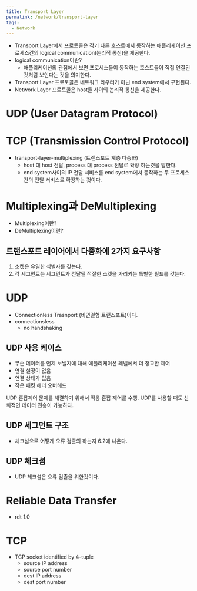 ```yaml
---
title: Transport Layer
permalink: /network/transport-layer
tags:
  - Network
---
```


- Transport Layer에서 프로토콜은 각기 다른 호스트에서 동작하는 애플리케이션 프로세스간의 logical communication(논리적 통신)을 제공한다.
- logical communication이란?
	- 애플리케이션의 관점에서 보면 프로세스들이 동작하는 호스트들이 직접 연결된 것처럼 보인다는 것을 의미한다.
- Transport Layer 프로토콜은 네트워크 라우터가 아닌 end system에서 구현된다.
- Network Layer 프로토콜은 host들 사이의 논리적 통신을 제공한다.

# UDP (User Datagram Protocol)

# TCP (Transmission Control Protocol)


- transport-layer-multiplexing (트랜스포트 계층 다중화)
	- host 대 host 전달, process 대 process 전달로 확장 하는것을 말한다.
	- end system사이의 IP 전달 서비스를 end system에서 동작하는 두 프로세스 간의 전달 서비스로 확장하는 것이다.

# Multiplexing과 DeMultiplexing

- Multiplexing이란?
- DeMultiplexing이란?

## 트랜스포트 레이어에서 다중화에 2가지 요구사항

1. 소켓은 유일한 식별자를 갖는다.
2. 각 세그먼트는 세그먼트가 전달될 적절한 소켓을 가리키는 특별한 필드를 갖는다.

# UDP

- Connectionless Trasnport (비연결형 트랜스포트)이다.
- connectionsless
	- no handshaking

## UDP 사용 케이스

- 무슨 데이터를 언제 보낼지에 대해 애플리케이션 레벨에서 더 정교환 제어
- 연결 설정이 없음
- 연결 상태가 없음
- 작은 패킷 헤더 오버헤드


UDP 혼잡제어 문제를 해결하기 위해서 적응 혼잡 제어를 수행.
UDP를 사용할 때도 신뢰적인 데이터 전송이 가능하다.


## UDP 세그먼트 구조

- 체크섬으로 어떻게 오류 검출의 하는지 6.2에 나온다.

## UDP 체크섬

- UDP 체크섬은 오류 검출을 위한것이다.


# Reliable Data Transfer

- rdt 1.0

# TCP

- TCP socket identified by 4-tuple
	- source IP address
	- source port number
	- dest IP address
	- dest port number

